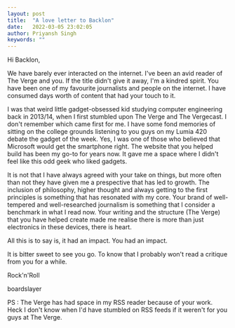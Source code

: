 ```yaml
---
layout: post
title:  "A love letter to Backlon"
date:   2022-03-05 23:02:05
author: Priyansh Singh
keywords: ""
---
```

Hi Backlon, 

We have barely ever interacted on the internet. I've been an avid reader of The Verge and you. If the title didn't give it away, I'm a kindred spirit. You have been one of my favourite journalists and people on the internet. I have consumed days worth of content that had your touch to it. 

I was that weird little gadget-obsessed kid studying computer engineering  back in 2013/14, when I first stumbled upon The Verge and The Vergecast. I don't remember which came first for me. I have some fond memories of sitting on the college grounds listening to you guys on my Lumia 420 debate the gadget of the week. Yes, I was one of those who believed that Microsoft would get the smartphone right. The website that you helped build has been my go-to for years now. It gave me a space where I didn't feel like this odd geek who liked gadgets. 

It is not that I have always agreed with your take on things, but more often than not they have given me a prespective that has led to growth. The inclusion of philosophy, higher thought and always getting to the first principles is something that has resonated with my core. Your brand of well-tempered and well-researched journalism is something that I consider a benchmark in what I read now. Your writing and the structure (The Verge) that you have helped create made me realise there is more than just electronics in these devices, there is heart. 

All this is to say is, it had an impact. You had an impact. 

It is bitter sweet to see you go. To know that I probably won't read a critique from you for a while. 

Rock'n'Roll 

boardslayer

PS : The Verge has had space in my RSS reader because of your work. Heck I don't know when I'd have stumbled on RSS feeds if it weren't for you guys at The Verge. 